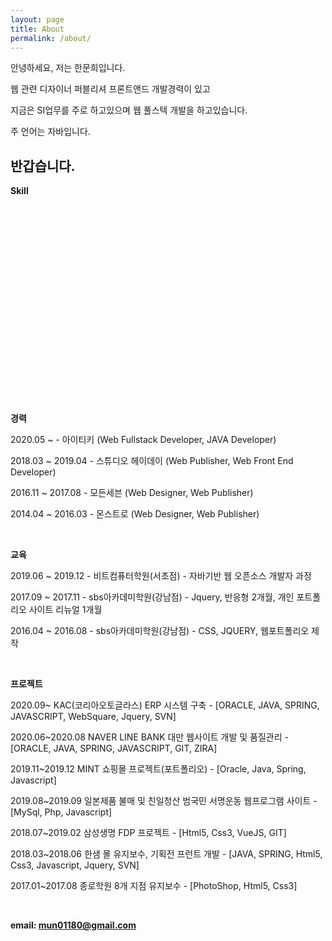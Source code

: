 ```yaml
---
layout: page
title: About
permalink: /about/
---
```


안녕하세요, 저는 한문희입니다.

웹 관련 디자이너 퍼블리셔 프론트앤드 개발경력이 있고

지금은 SI업무를 주로 하고있으며 웹 풀스텍 개발을 하고있습니다.

주 언어는 자바입니다.

반갑습니다.
----

**Skill**
<div id="chartContainer" style="height: 300px; width: 100%;"></div>

<br />

**경력**

2020.05 ~         - 아이티키 (Web Fullstack Developer, JAVA Developer)

2018.03 ~ 2019.04 - 스튜디오 헤이데이 (Web Publisher, Web Front End Developer)

2016.11 ~ 2017.08 - 모든세븐 (Web Designer, Web Publisher)

2014.04 ~ 2016.03 - 몬스트로 (Web Designer, Web Publisher)

<br />

**교육**

2019.06 ~ 2019.12 - 비트컴퓨터학원(서초점) - 자바기반 웹 오픈소스 개발자 과정

2017.09 ~ 2017.11 - sbs아카데미학원(강남점) - Jquery, 반응형 2개월, 개인 포트폴리오 사이트 리뉴얼 1개월

2016.04 ~ 2016.08 - sbs아카데미학원(강남점) - CSS, JQUERY, 웹포트폴리오 제작

<br />

**프로젝트**

2020.09~        KAC(코리아오토글라스) ERP 시스템 구축 - [ORACLE, JAVA, SPRING, JAVASCRIPT, WebSquare, Jquery, SVN]

2020.06~2020.08 NAVER LINE BANK 대만 웹사이트 개발 및 품질관리 - [ORACLE, JAVA, SPRING, JAVASCRIPT, GIT, ZIRA]

2019.11~2019.12 MINT 쇼핑몰 프로젝트(포트폴리오) - [Oracle, Java, Spring, Javascript]

2019.08~2019.09 일본제품 불매 및 친일청산 범국민 서명운동 웹프로그램 사이트 - [MySql, Php, Javascript]

2018.07~2019.02 삼성생명 FDP 프로젝트 - [Html5, Css3, VueJS, GIT]

2018.03~2018.06 한샘 몰 유지보수, 기획전 프런트 개발 - [JAVA, SPRING, Html5, Css3, Javascript, Jquery, SVN]

2017.01~2017.08 종로학원 8개 지점 유지보수 - [PhotoShop, Html5, Css3]

<br />

**email: mun01180@gmail.com**

<!-- ABOUT SKILL : START -->
<script>
window.onload = function() {

  var options = {
    animationEnabled: true,
    title: {
      text: "",
      fontColor: "Peru"
    },
    axisY: {
      tickThickness: 0,
      lineThickness: 0,
      valueFormatString: " ",
      gridThickness: 0
    },
    axisX: {
      tickThickness: 0,
      lineThickness: 0,
      labelFontSize: 18,
      labelFontColor: "Peru"
    },
    data: [{
      indexLabelFontSize: 14,
      toolTipContent: "<span style=\"color:#62C9C3\">{indexLabel}:</span> <span style=\"color:#CD853F\"><strong>{y}</strong></span>",
      indexLabelPlacement: "inside",
      indexLabelFontColor: "white",
      indexLabelFontWeight: 400,
      indexLabelFontFamily: "Verdana",
      color: "#62C9C3",
      type: "bar",
      dataPoints: [
        { y: 80, label: "80%", indexLabel: "Git / SVN" },
        { y: 60, label: "60%", indexLabel: "SQL / MYSQL" },
        { y: 60, label: "60%", indexLabel: "Spring" },
        { y: 70, label: "70%", indexLabel: "JAVA" },
        { y: 70, label: "70%", indexLabel: "AJAX" },
        { y: 70, label: "70%", indexLabel: "WebSquare" },
        { y: 70, label: "70%", indexLabel: "Javascript / ECMA6" },
        { y: 90, label: "90%", indexLabel: "HTML / CSS / MediaQuery" }
      ]
    }]
  };

  $("#chartContainer").CanvasJSChart(options);
  $(".canvasjs-chart-credit").css("display", "none");
}

</script>
<!-- ABOUT SKILL : END -->
